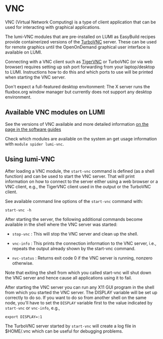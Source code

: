 # VNC

VNC (Virtual Network Computing) is a type of client application that can be used for interacting with graphical applications. 

The lumi-VNC modules that are pre-installed on LUMI as EasyBuild recipes provide containerized versions of the [TurboVNC](https://turbovnc.org/About/Introduction) server. These can be used for remote graphics until the OpenOnDemand graphical user interface is available on LUMI.

Connecting with a VNC client such as [TigerVNC](https://tigervnc.org/) or TurboVNC (or via web browser) requires setting up ssh port forwarding from your laptop/desktop to LUMI. Instructions how to do this and which ports to use will be printed when starting the VNC server. 

Don't expect a full-featured desktop envitonment: The X server runs the fluxbox.org window manager but currently does not support any desktop environment.


## Available VNC modules on LUMI

See the versions of VNC available and more detailed information [on the page in the software guides](https://lumi-supercomputer.github.io/LUMI-EasyBuild-docs/l/lumi-vnc/)

Check which modules are available on the system an get usage information with `module spider lumi-vnc`.

## Using lumi-VNC

After loading a VNC module, the `start-vnc` command is defined (as a shell function) and can be used to start the VNC server. That will print information on how to connect to the server either using a web browser or a VNC client, e.g., the TigerVNC client used in the output or the TurboVNC client.

See available command line options of the `start-vnc` command with:
```
start-vnc -h
```

After starting the server, the following additional commands become available in the shell where the VNC server was started:

 - `stop-vnc` : This will stop the VNC server and clean up the shell.

 - `vnc-info` : This prints the connection information to the VNC server, i.e., repeats the output already shown by the start-vnc command.

 - `nvc-status` : Returns exit code 0 if the VNC server is running, nonzero otherwise.

Note that exiting the shell from which you called start-vnc will shut down the VNC server and hence cause all applications using it to fail.

After starting the VNC server you can run any X11 GUI program in the shell from which you started the VNC server. The DISPLAY variable will be set up correctly to do so. If you want to do so from another shell on the same node, you'll have to set the `DISPLAY` variable first to the value indicated by `start-vnc` or `vnc-info`, e.g.,
```
export DISPLAY=:1
```

The TurboVNC server started by `start-vnc` will create a log file in $HOME/.vnc which can be useful for debugging problems.

